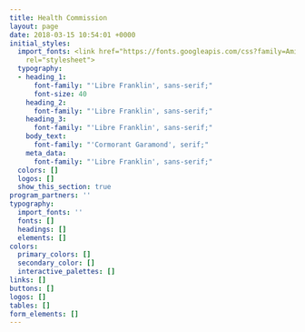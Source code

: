 ```yaml
---
title: Health Commission
layout: page
date: 2018-03-15 10:54:01 +0000
initial_styles:
  import_fonts: <link href="https://fonts.googleapis.com/css?family=Amiri|Archivo+Narrow|Cormorant+Garamond|Libre+Baskerville|Libre+Franklin|Nunito|Poppins|Source+Serif+Pro"
    rel="stylesheet">
  typography:
  - heading_1:
      font-family: "'Libre Franklin', sans-serif;"
      font-size: 40
    heading_2:
      font-family: "'Libre Franklin', sans-serif;"
    heading_3:
      font-family: "'Libre Franklin', sans-serif;"
    body_text:
      font-family: "'Cormorant Garamond', serif;"
    meta_data:
      font-family: "'Libre Franklin', sans-serif;"
  colors: []
  logos: []
  show_this_section: true
program_partners: ''
typography:
  import_fonts: ''
  fonts: []
  headings: []
  elements: []
colors:
  primary_colors: []
  secondary_color: []
  interactive_palettes: []
links: []
buttons: []
logos: []
tables: []
form_elements: []
---
```

